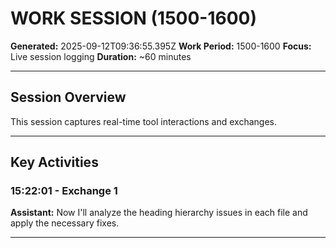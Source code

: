 # WORK SESSION (1500-1600)

**Generated:** 2025-09-12T09:36:55.395Z
**Work Period:** 1500-1600
**Focus:** Live session logging
**Duration:** ~60 minutes

---

## Session Overview

This session captures real-time tool interactions and exchanges.

---

## Key Activities

### 15:22:01 - Exchange 1

**Assistant:** Now I'll analyze the heading hierarchy issues in each file and apply the necessary fixes.

---

